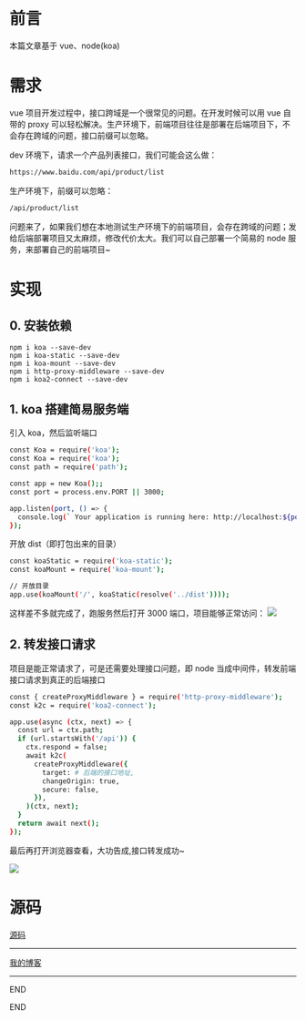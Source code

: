 # 前言

本篇文章基于 vue、node(koa)

# 需求

vue 项目开发过程中，接口跨域是一个很常见的问题。在开发时候可以用 vue 自带的 proxy 可以轻松解决。生产环境下，前端项目往往是部署在后端项目下，不会存在跨域的问题，接口前缀可以忽略。

dev 环境下，请求一个产品列表接口，我们可能会这么做：

```bash
https://www.baidu.com/api/product/list
```

生产环境下，前缀可以忽略：

```bash
/api/product/list
```

问题来了，如果我们想在本地测试生产环境下的前端项目，会存在跨域的问题；发给后端部署项目又太麻烦，修改代价太大。我们可以自己部署一个简易的 node 服务，来部署自己的前端项目~

# 实现

## 0. 安装依赖

```basn
npm i koa --save-dev
npm i koa-static --save-dev
npm i koa-mount --save-dev
npm i http-proxy-middleware --save-dev
npm i koa2-connect --save-dev
```

## 1. koa 搭建简易服务端

引入 koa，然后监听端口

```bash
const Koa = require('koa');
const Koa = require('koa');
const path = require('path');

const app = new Koa();;
const port = process.env.PORT || 3000;

app.listen(port, () => {
  console.log(` Your application is running here: http://localhost:${port}`);
});
```

开放 dist（即打包出来的目录）

```bash
const koaStatic = require('koa-static');
const koaMount = require('koa-mount');

// 开放目录
app.use(koaMount('/', koaStatic(resolve('../dist'))));
```

这样差不多就完成了，跑服务然后打开 3000 端口，项目能够正常访问：
![](https://upload-images.jianshu.io/upload_images/10390288-8ac039a7c54e90c5.png?imageMogr2/auto-orient/strip%7CimageView2/2/w/1240)

## 2. 转发接口请求

项目是能正常请求了，可是还需要处理接口问题，即 node 当成中间件，转发前端接口请求到真正的后端接口

```bash
const { createProxyMiddleware } = require('http-proxy-middleware');
const k2c = require('koa2-connect');

app.use(async (ctx, next) => {
  const url = ctx.path;
  if (url.startsWith('/api')) {
    ctx.respond = false;
    await k2c(
      createProxyMiddleware({
        target: # 后端的接口地址,
        changeOrigin: true,
        secure: false,
      }),
    )(ctx, next);
  }
  return await next();
});
```

最后再打开浏览器查看，大功告成,接口转发成功~

![](https://upload-images.jianshu.io/upload_images/10390288-2298e4d082470611.png?imageMogr2/auto-orient/strip%7CimageView2/2/w/1240)

# 源码

[源码](https://github.com/zhongzihao1996/my-blog/blob/dev/blogs/18.%20%E4%BD%BF%E7%94%A8node%E8%BD%AC%E5%8F%91%E8%AF%B7%E6%B1%82/server.js)

---

[我的博客](https://github.com/zhongzihao1996/my-blog/tree/master)

---

END

END
